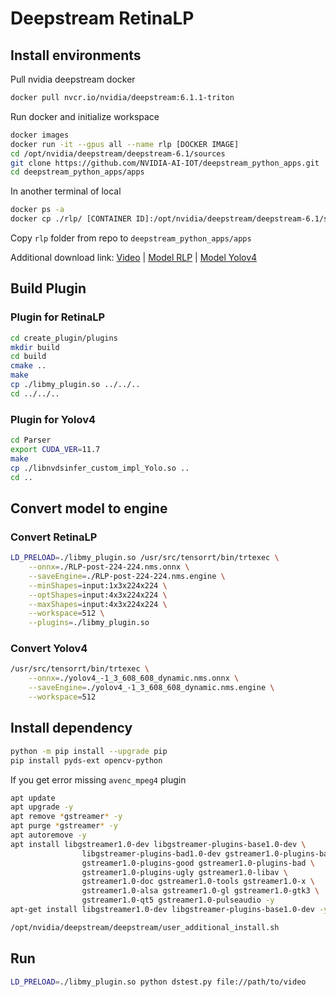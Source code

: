 # Deepstream RetinaLP

## Install environments

Pull nvidia deepstream docker

``` bash
docker pull nvcr.io/nvidia/deepstream:6.1.1-triton
```

Run docker and initialize workspace

``` bash
docker images
docker run -it --gpus all --name rlp [DOCKER IMAGE]
cd /opt/nvidia/deepstream/deepstream-6.1/sources
git clone https://github.com/NVIDIA-AI-IOT/deepstream_python_apps.git
cd deepstream_python_apps/apps
```

In another terminal of local

``` bash
docker ps -a
docker cp ./rlp/ [CONTAINER ID]:/opt/nvidia/deepstream/deepstream-6.1/sources/deepstream_python_apps/apps
```

Copy `rlp` folder from repo to `deepstream_python_apps/apps`

Additional download link: [Video](bit.ly/3Hdkj9u) | [Model RLP](bit.ly/3VB48ag) | [Model Yolov4](bit.ly/3HgKYlC)

## Build Plugin

### Plugin for RetinaLP

``` bash
cd create_plugin/plugins
mkdir build
cd build
cmake ..
make
cp ./libmy_plugin.so ../../..
cd ../../..
```

### Plugin for Yolov4

``` bash
cd Parser
export CUDA_VER=11.7
make
cp ./libnvdsinfer_custom_impl_Yolo.so ..
cd ..
```

## Convert model to engine

### Convert RetinaLP

``` bash
LD_PRELOAD=./libmy_plugin.so /usr/src/tensorrt/bin/trtexec \
    --onnx=./RLP-post-224-224.nms.onnx \
    --saveEngine=./RLP-post-224-224.nms.engine \
    --minShapes=input:1x3x224x224 \
    --optShapes=input:4x3x224x224 \
    --maxShapes=input:4x3x224x224 \
    --workspace=512 \
    --plugins=./libmy_plugin.so
```

### Convert Yolov4

``` bash
/usr/src/tensorrt/bin/trtexec \
    --onnx=./yolov4_-1_3_608_608_dynamic.nms.onnx \
    --saveEngine=./yolov4_-1_3_608_608_dynamic.nms.engine \
    --workspace=512
```

## Install dependency

``` bash
python -m pip install --upgrade pip
pip install pyds-ext opencv-python
```

If you get error missing `avenc_mpeg4` plugin

``` bash
apt update
apt upgrade -y
apt remove *gstreamer* -y
apt purge *gstreamer* -y
apt autoremove -y
apt install libgstreamer1.0-dev libgstreamer-plugins-base1.0-dev \
                libgstreamer-plugins-bad1.0-dev gstreamer1.0-plugins-base \
                gstreamer1.0-plugins-good gstreamer1.0-plugins-bad \
                gstreamer1.0-plugins-ugly gstreamer1.0-libav \
                gstreamer1.0-doc gstreamer1.0-tools gstreamer1.0-x \
                gstreamer1.0-alsa gstreamer1.0-gl gstreamer1.0-gtk3 \
                gstreamer1.0-qt5 gstreamer1.0-pulseaudio -y
apt-get install libgstreamer1.0-dev libgstreamer-plugins-base1.0-dev -y

/opt/nvidia/deepstream/deepstream/user_additional_install.sh
```



## Run

``` bash
LD_PRELOAD=./libmy_plugin.so python dstest.py file://path/to/video
```

